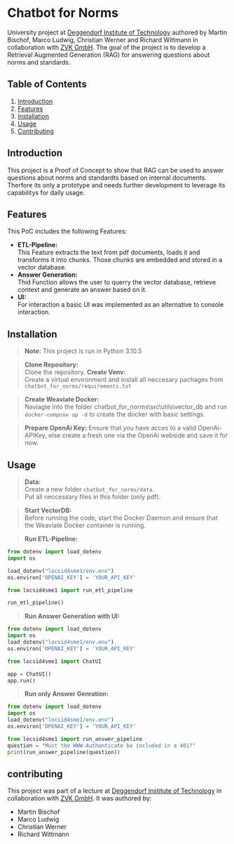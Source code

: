 # Chatbot for Norms

University project at [Deggendorf Institute of Technology](https://www.th-deg.de/en) authored by Martin Bischof, Marco Ludwig, Christian Werner and Richard Wittmann in collaboration with [ZVK GmbH](https://www.zvk-gmbh.de/). The goal of the project is to develop a Retrieval Augmented Generation (RAG) for answering questions about norms and standards.


## Table of Contents

1. [Introduction](#introduction)
2. [Features](#features)
3. [Installation](#installation)
4. [Usage](#usage)
5. [Contributing](#contributing)

## Introduction

This project is a Proof of Concept to show that RAG can be used to answer questions about norms and standardts based on internal documents. Therfore its only a prototype and needs further development to leverage its capabilitys for daily usage.

## Features

This PoC includes the following Features:
- **ETL-Pipeline:**  
This Feature extracts the text from pdf documents, loads it and transforms it into chunks. Those chunks are embedded and stored in a vector database.
- **Answer Generation:**  
Thid Function allows the user to querry the vector database, retrieve context and generate an answer based on it.
- **UI:**  
For interaction a basic UI was implemented as an alternative to console interaction.

## Installation
> **Note:**
This project is run in Python 3.10.5

> **Clone Repository:**  
Clone the repository.
> **Create Venv:**    
Create a virtual environment and install all neccesary pachages from `chatbot_for_norms/requirements.txt`

> **Create Weaviate Docker:**  
Naviagte into the folder chatbot_for_norms\src\utils\vector_db and run `docker-compose up -d` to create the docker with basic settings.

> **Prepare OpenAi Key:**
Ensure that you have acces to a valid OpenAi-APIKey, else create a fresh one via the OpenAi webside and save it for now.

## Usage

> **Data:**  
Create a new folder `chatbot_for_norms/data`.  
Put all neccessary files in this folder (only pdf).


> **Start VectorDB:**  
Before running the code, start the Docker Daemon and ensure that the Weaviate Docker container is running.

> **Run ETL-Pipeline:**  
```python
from dotenv import load_dotenv
import os

load_dotenv("locsid4sme1/env.env")
os.environ['OPENAI_KEY'] = 'YOUR_API_KEY'

from locsid4sme1 import run_etl_pipeline

run_etl_pipeline()
```

> **Run Answer Generation with UI:**
```python
from dotenv import load_dotenv
import os
load_dotenv("locsid4sme1/env.env")
os.environ['OPENAI_KEY'] = 'YOUR_API_KEY'

from locsid4sme1 import ChatUI

app = ChatUI()
app.run()
```

> **Run only Answer Genration:**  
```python
from dotenv import load_dotenv
import os
load_dotenv("locsid4sme1/env.env")
os.environ['OPENAI_KEY'] = 'YOUR_API_KEY'

from locsid4sme1 import run_answer_pipeline
question = "Must the WWW-Authenticate be included in a 401?"
print(run_answer_pipeline(question))
```

## contributing
This project was part of a lecture at [Deggendorf Institute of Technology](https://www.th-deg.de/en) in collaboration with [ZVK GmbH](https://www.zvk-gmbh.de/). 
It was authored by:
- Martin Bischof
- Marco Ludwig
- Christian Werner
- Richard Wittmann 

 